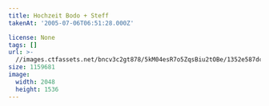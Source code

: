 ```yaml
---
title: Hochzeit Bodo + Steff
takenAt: '2005-07-06T06:51:28.000Z'

license: None
tags: []
url: >-
  //images.ctfassets.net/bncv3c2gt878/5kM04esR7o5ZqsBiu2tOBe/1352e587dc7e89f645a88825f94018a9/hochzeit-bodo--steff_4560368666_o
size: 1159681
image:
  width: 2048
  height: 1536
---
```


